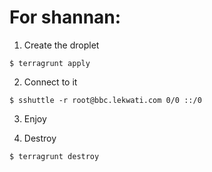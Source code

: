 # For shannan:

1. Create the droplet

```
$ terragrunt apply
```

2. Connect to it

```
$ sshuttle -r root@bbc.lekwati.com 0/0 ::/0
```

3. Enjoy


4. Destroy

```
$ terragrunt destroy
```
